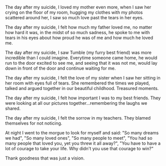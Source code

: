 The day after my suicide, I loved my mother even more, when I saw her crying on the floor of my room, hugging my clothes with my photos scattered around her, I saw so much love past the tears in her eyes.

The day after my suicide, I felt how much my father loved me, no matter how hard it was, in the midst of so much sadness, he spoke to me with tears in his eyes about how proud he was of me and how much he loved me.

The day after my suicide, I saw Tumble (my furry best friend) was more incredible than I could imagine. Everytime someone came home, he would run to the door excited to see me, and seeing that it was not me, would lay down in front of the door and continue waiting for me.

The day after my suicide, I felt the love of my sister when I saw her sitting in her room with eyes  full of tears. She remembered the times we played, talked and argued together in our beautiful childhood. Treasured moments.

The day after my suicide, I felt how important I was to my best friends. They were looking at all our pictures together...remembering the laughs we shared.

The day after my suicide, I felt the sorrow in my teachers. They blamed themselves for not noticing.

At night I went to the morgue to look for myself and said: "So many dreams we had", "So many loved ones", "So many people to meet", "You had so many people that loved you, yet you threw it all away?", "You have to have a lot of courage to take your life. Why didn't you use that courage to win?"

Thank goodness that was just a vision.